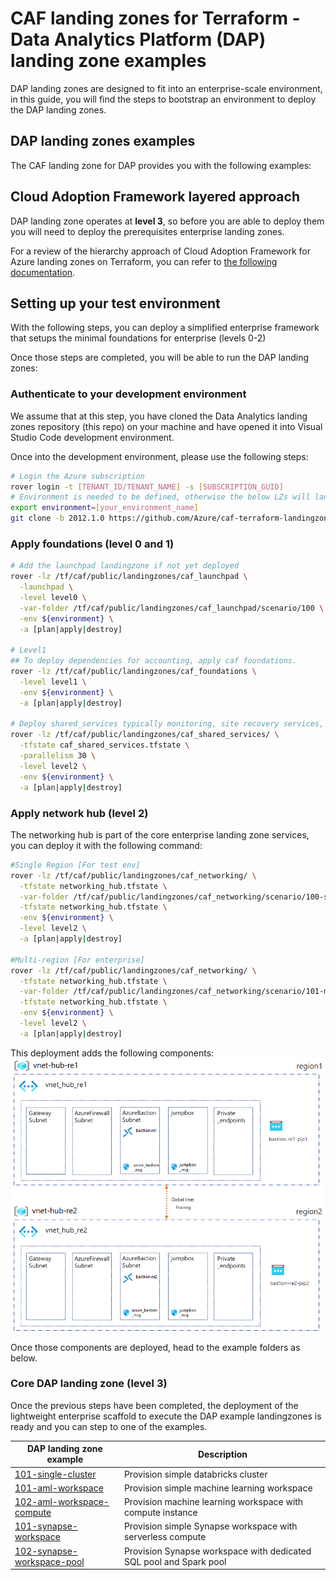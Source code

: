 # CAF landing zones for Terraform - Data Analytics Platform (DAP) landing zone examples

DAP landing zones are designed to fit into an enterprise-scale environment, in this guide, you will find the steps to bootstrap an environment to deploy the DAP landing zones.

## DAP landing zones examples

The CAF landing zone for DAP provides you with the following examples:

## Cloud Adoption Framework layered approach

DAP landing zone operates at **level 3**, so before you are able to deploy them you will need to deploy the prerequisites enterprise landing zones.

For a review of the hierarchy approach of Cloud Adoption Framework for Azure landing zones on Terraform, you can refer to [the following documentation](https://github.com/Azure/caf-terraform-landingzones/blob/master/documentation/code_architecture/hierarchy.md).

## Setting up your test environment

With the following steps, you can deploy a simplified enterprise framework that setups the minimal foundations for enterprise (levels 0-2)

Once those steps are completed, you will be able to run the DAP landing zones:

### Authenticate to your development environment

We assume that at this step, you have cloned the Data Analytics landing zones repository (this repo) on your machine and have opened it into Visual Studio Code development environment.

Once into the development environment, please use the following steps:

```bash
# Login the Azure subscription
rover login -t [TENANT_ID/TENANT_NAME] -s [SUBSCRIPTION_GUID]
# Environment is needed to be defined, otherwise the below LZs will land into sandpit which someone else is working on
export environment=[your_environment_name]
git clone -b 2012.1.0 https://github.com/Azure/caf-terraform-landingzones.git /tf/caf/public

```

### Apply foundations (level 0 and 1)

```bash
# Add the launchpad landingzone if not yet deployed
rover -lz /tf/caf/public/landingzones/caf_launchpad \
  -launchpad \
  -level level0 \
  -var-folder /tf/caf/public/landingzones/caf_launchpad/scenario/100 \
  -env ${environment} \
  -a [plan|apply|destroy]

# Level1
## To deploy dependencies for accounting, apply caf foundations.
rover -lz /tf/caf/public/landingzones/caf_foundations \
  -level level1 \
  -env ${environment} \
  -a [plan|apply|destroy]

# Deploy shared_services typically monitoring, site recovery services, azure image gallery. In this example we don't deploy anything but it will expose the Terraform state to level 3 landing zones, so is required.
rover -lz /tf/caf/public/landingzones/caf_shared_services/ \
  -tfstate caf_shared_services.tfstate \
  -parallelism 30 \
  -level level2 \
  -env ${environment} \
  -a [plan|apply|destroy]
```

### Apply network hub (level 2)

The networking hub is part of the core enterprise landing zone services, you can deploy it with the following command:

```bash
#Single Region [For test env]
rover -lz /tf/caf/public/landingzones/caf_networking/ \
  -tfstate networking_hub.tfstate \
  -var-folder /tf/caf/public/landingzones/caf_networking/scenario/100-single-region-hub \
  -tfstate networking_hub.tfstate \
  -env ${environment} \
  -level level2 \
  -a [plan|apply|destroy]

#Multi-region [For enterprise]
rover -lz /tf/caf/public/landingzones/caf_networking/ \
  -tfstate networking_hub.tfstate \
  -var-folder /tf/caf/public/landingzones/caf_networking/scenario/101-multi-region-hub \
  -tfstate networking_hub.tfstate \
  -env ${environment} \
  -level level2 \
  -a [plan|apply|destroy]
```

This deployment adds the following components:
![caf_layers](https://raw.githubusercontent.com/aztfmod/landingzone_aks/master/_pictures/examples/101-multi-region-hub.png)

Once those components are deployed, head to the example folders as below.

### Core DAP landing zone (level 3)

Once the previous steps have been completed, the deployment of the lightweight enterprise scaffold to execute the DAP example landingzones is ready and you can step to one of the examples.

| DAP landing zone example                                                     | Description                                                        |
|------------------------------------------------------------------------------|--------------------------------------------------------------------|
| [101-single-cluster](./databricks/101-simple-cluster)                        | Provision simple databricks cluster                                |
| [101-aml-workspace](./machine_learning/101-aml-workspace)                    | Provision simple machine learning workspace                        |
| [102-aml-workspace-compute](./machine_learning/102-aml-workspace-compute)    | Provision machine learning workspace with compute instance         |
| [101-synapse-workspace](./synapse_analytics/101-synapse-workspace)           | Provision simple Synapse workspace with serverless compute         |
| [102-synapse-workspace-pool](./synapse_analytics/102-synapse-workspace-pool) | Provision Synapse workspace with dedicated SQL pool and Spark pool |
